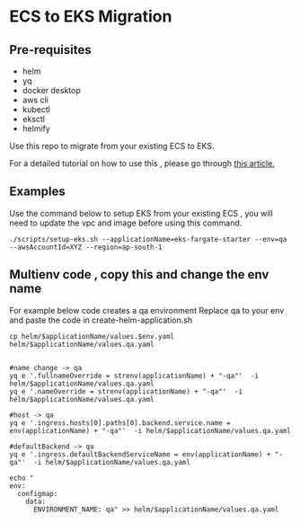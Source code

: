# ECS to EKS Migration


## Pre-requisites
- helm
- yq
- docker desktop
- aws cli
- kubectl
- eksctl
- helmify

Use this repo to migrate from your existing ECS to EKS.

For a detailed tutorial on how to use this , please go through [this article.]()

## Examples

Use the command below to setup EKS from your existing ECS , you will need to update the vpc and image before using this command.

``` ./scripts/setup-eks.sh --applicationName=eks-fargate-starter --env=qa --awsAccountId=XYZ --region=ap-south-1 ```

## Multienv code , copy this and change the env name

For example below code creates a qa environment
Replace qa to your env and paste the code in create-helm-application.sh
```
cp helm/$applicationName/values.$env.yaml helm/$applicationName/values.qa.yaml 


#name change -> qa
yq e '.fullnameOverride = strenv(applicationName) + "-qa"'  -i helm/$applicationName/values.qa.yaml
yq e '.nameOverride = strenv(applicationName) + "-qa"'  -i helm/$applicationName/values.qa.yaml

#host -> qa
yq e '.ingress.hosts[0].paths[0].backend.service.name = env(applicationName) + "-qa"'  -i helm/$applicationName/values.qa.yaml

#defaultBackend -> qa
yq e '.ingress.defaultBackendServiceName = env(applicationName) + "-qa"'  -i helm/$applicationName/values.qa.yaml

echo "
env:
  configmap:
    data:
      ENVIRONMENT_NAME: qa" >> helm/$applicationName/values.qa.yaml
```